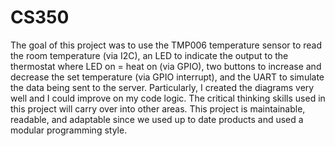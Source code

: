 # CS350
The goal of this project was to use the TMP006 temperature sensor to read the room temperature (via I2C), an LED to indicate the output to the thermostat where LED on = heat on (via GPIO), two buttons to increase and decrease the set temperature (via GPIO interrupt), and the UART to simulate the data being sent to the server.
Particularly, I created the diagrams very well and I could improve on my code logic. The critical thinking skills used in this project will carry over into other areas. This project is maintainable, readable, and adaptable since we used up to date products and used a modular programming style.

